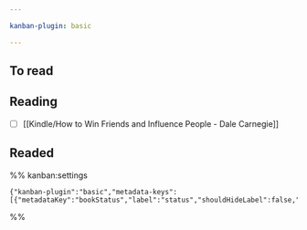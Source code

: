 ```yaml
---

kanban-plugin: basic

---
```


## To read



## Reading

- [ ] [[Kindle/How to Win Friends and Influence People - Dale Carnegie]]


## Readed





%% kanban:settings
```
{"kanban-plugin":"basic","metadata-keys":[{"metadataKey":"bookStatus","label":"status","shouldHideLabel":false,"containsMarkdown":false}]}
```
%%